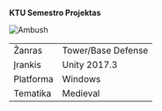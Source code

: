 **KTU Semestro Projektas**

![Ambush](https://media.giphy.com/media/8cBapieqkUWs7nMhwf/giphy.gif)

|||
|--|--|
|Žanras  |Tower/Base Defense|
|Įrankis  |Unity 2017.3|
|Platforma|Windows|
|Tematika|Medieval|
